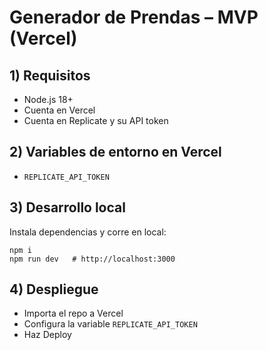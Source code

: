 # Generador de Prendas – MVP (Vercel)

## 1) Requisitos
- Node.js 18+
- Cuenta en Vercel
- Cuenta en Replicate y su API token

## 2) Variables de entorno en Vercel
- `REPLICATE_API_TOKEN`

## 3) Desarrollo local
Instala dependencias y corre en local:
```
npm i
npm run dev   # http://localhost:3000
```

## 4) Despliegue
- Importa el repo a Vercel
- Configura la variable `REPLICATE_API_TOKEN`
- Haz Deploy
